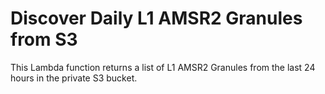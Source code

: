 # Discover Daily L1 AMSR2 Granules from S3

This Lambda function returns a list of L1 AMSR2 Granules from the last 24 hours in the private S3 bucket.

